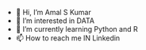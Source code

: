 - 👋 Hi, I’m Amal S Kumar
- 👀 I’m interested in DATA
- 🌱 I’m currently learning Python and R
- 📫 How to reach me IN Linkedin


